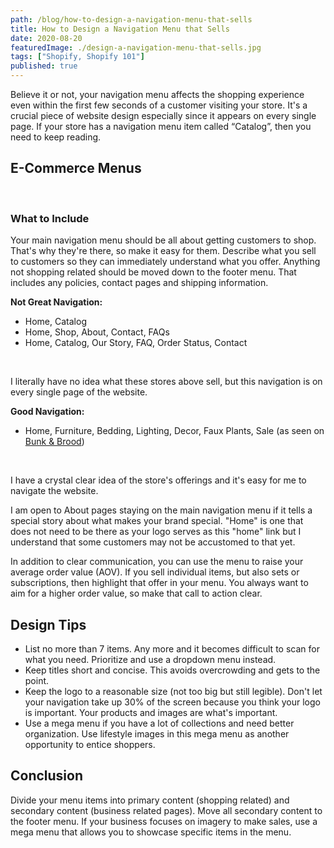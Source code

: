 ```yaml
---
path: /blog/how-to-design-a-navigation-menu-that-sells
title: How to Design a Navigation Menu that Sells
date: 2020-08-20
featuredImage: ./design-a-navigation-menu-that-sells.jpg
tags: ["Shopify, Shopify 101"]
published: true
---
```


Believe it or not, your navigation menu affects the shopping experience even within the first few seconds of a customer visiting your store. It's a crucial piece of website design especially since it appears on every single page. If your store has a navigation menu item called “Catalog”, then you need to keep reading.

## E-Commerce Menus

<br/>

### What to Include

Your main navigation menu should be all about getting customers to shop. That's why they're there, so make it easy for them. Describe what you sell to customers so they can immediately understand what you offer. Anything not shopping related should be moved down to the footer menu. That includes any policies, contact pages and shipping information.

**Not Great Navigation:**

- Home, Catalog
- Home, Shop, About, Contact, FAQs
- Home, Catalog, Our Story, FAQ, Order Status, Contact

<br/>

I literally have no idea what these stores above sell, but this navigation is on every single page of the website.

**Good Navigation:**

- Home, Furniture, Bedding, Lighting, Decor, Faux Plants, Sale (as seen on <a href="https://www.bunkandbrood.com" target="_blank" rel="noreferrer noopener" aria-label=" (opens in a new tab)">Bunk & Brood</a>)

<br/>

I have a crystal clear idea of the store's offerings and it's easy for me to navigate the website.

I am open to About pages staying on the main navigation menu if it tells a special story about what makes your brand special. "Home" is one that does not need to be there as your logo serves as this "home" link but I understand that some customers may not be accustomed to that yet.

In addition to clear communication, you can use the menu to raise your average order value (AOV). If you sell individual items, but also sets or subscriptions, then highlight that offer in your menu. You always want to aim for a higher order value, so make that call to action clear.

## Design Tips

- List no more than 7 items. Any more and it becomes difficult to scan for what you need. Prioritize and use a dropdown menu instead.
- Keep titles short and concise. This avoids overcrowding and gets to the point.
- Keep the logo to a reasonable size (not too big but still legible). Don't let your navigation take up 30% of the screen because you think your logo is important. Your products and images are what's important.
- Use a mega menu if you have a lot of collections and need better organization. Use lifestyle images in this mega menu as another opportunity to entice shoppers.

## Conclusion

Divide your menu items into primary content (shopping related) and secondary content (business related pages). Move all secondary content to the footer menu. If your business focuses on imagery to make sales, use a mega menu that allows you to showcase specific items in the menu.
